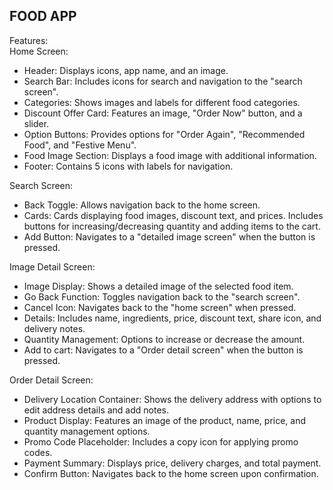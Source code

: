 __FOOD APP__
----------------------------------------------------------------------------------------------------------------------------------------------------------------------------
 Features:
 <br>
Home Screen:
<br>
* Header: Displays icons, app name, and an image.
* Search Bar: Includes icons for search and navigation to the "search screen".
* Categories: Shows images and labels for different food categories.
* Discount Offer Card: Features an image, "Order Now" button, and a slider.
* Option Buttons: Provides options for "Order Again", "Recommended Food", and "Festive Menu".
* Food Image Section: Displays a food image with additional information.
* Footer: Contains 5 icons with labels for navigation.

Search Screen:
<br>
* Back Toggle: Allows navigation back to the home screen.
* Cards: Cards displaying food images, discount text, and prices. Includes buttons for increasing/decreasing quantity and adding items to the cart.
* Add Button: Navigates to a "detailed image screen" when the button is pressed.

Image Detail Screen:
<br>
* Image Display: Shows a detailed image of the selected food item.
* Go Back Function: Toggles navigation back to the "search screen".
* Cancel Icon: Navigates back to the "home screen" when pressed.
* Details: Includes name, ingredients, price, discount text, share icon, and delivery notes.
* Quantity Management: Options to increase or decrease the amount.
* Add to cart: Navigates to a "Order detail screen"  when the button is pressed.

Order Detail Screen:
<br>
* Delivery Location Container: Shows the delivery address with options to edit address details and add notes.
* Product Display: Features an image of the product, name, price, and quantity management options.
* Promo Code Placeholder: Includes a copy icon for applying promo codes.
* Payment Summary: Displays price, delivery charges, and total payment.
* Confirm Button: Navigates back to the home screen upon confirmation.


